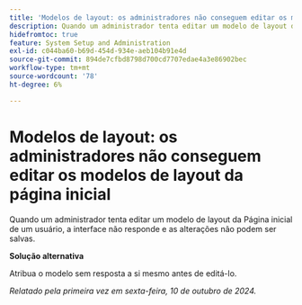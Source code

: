 ```yaml
---
title: 'Modelos de layout: os administradores não conseguem editar os modelos de layout da página inicial'
description: Quando um administrador tenta editar um modelo de layout da Página inicial de um usuário, a interface não responde e as alterações não podem ser salvas.
hidefromtoc: true
feature: System Setup and Administration
exl-id: c044ba60-b69d-454d-934e-aeb104b91e4d
source-git-commit: 894de7cfbd8798d700cd7707edae4a3e86902bec
workflow-type: tm+mt
source-wordcount: '78'
ht-degree: 6%

---
```


# Modelos de layout: os administradores não conseguem editar os modelos de layout da página inicial

Quando um administrador tenta editar um modelo de layout da Página inicial de um usuário, a interface não responde e as alterações não podem ser salvas.

**Solução alternativa**

Atribua o modelo sem resposta a si mesmo antes de editá-lo.

_Relatado pela primeira vez em sexta-feira, 10 de outubro de 2024._
